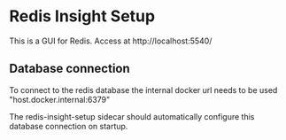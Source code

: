 
# Redis Insight Setup

This is a GUI for Redis. Access at http://localhost:5540/

## Database connection
To connect to the redis database the internal docker url needs to be used "host.docker.internal:6379"

The redis-insight-setup sidecar should automatically configure this database connection on startup.
